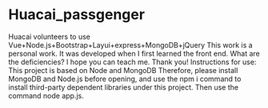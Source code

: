 # Huacai_passgenger
Huacai volunteers to use Vue+Node.js+Bootstrap+Layui+express+MongoDB+jQuery
This work is a personal work. 
It was developed when I first learned the front end. 
What are the deficiencies? I hope you can teach me.
Thank you!
Instructions for use:
This project is based on Node and MongoDB
Therefore, please install MongoDB and Node.js before opening, and use the npm i command to install third-party dependent libraries under this project.
Then use the command node app.js.
